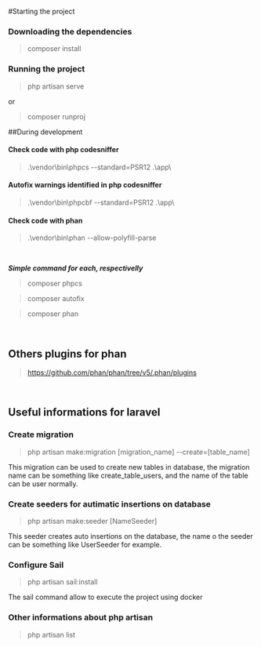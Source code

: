 #Starting the project

### Downloading the dependencies
> composer install

### Running the project
> php artisan serve

or

> composer runproj



##During development

#### Check code with php codesniffer
> .\vendor\bin\phpcs --standard=PSR12 .\app\

#### Autofix warnings identified in php codesniffer
> .\vendor\bin\phpcbf --standard=PSR12 .\app\

#### Check code with phan
> .\vendor\bin\phan --allow-polyfill-parse

<br>

***Simple command for each, respectivelly***

> composer phpcs

> composer autofix

> composer phan

<br>

## Others plugins for phan

> https://github.com/phan/phan/tree/v5/.phan/plugins

<br>

## Useful informations for laravel

### Create migration

> php artisan make:migration [migration_name] --create=[table_name]

This migration can be used to create new tables in database, the migration name can be something like create_table_users, and the name of the table can be user normally.

### Create seeders for autimatic insertions on database

> php artisan make:seeder [NameSeeder]

This seeder creates auto insertions on the database, the name o the seeder can be something like UserSeeder for example.

### Configure Sail

> php artisan sail:install

The sail command allow to execute the project using docker

### Other informations about php artisan

> php artisan list
